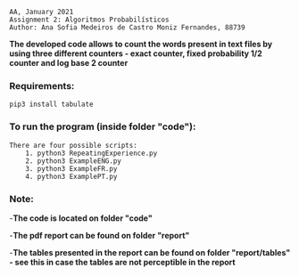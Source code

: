     AA, January 2021
    Assignment 2: Algoritmos Probabilísticos
    Author: Ana Sofia Medeiros de Castro Moniz Fernandes, 88739

**The developed code allows to count the words present in text files by using three different counters - exact counter, fixed probability 1/2 counter and log base 2 counter**

### Requirements:
	
    pip3 install tabulate

### To run the program (inside folder "code"):

    There are four possible scripts:
		1. python3 RepeatingExperience.py
		2. python3 ExampleENG.py
		3. python3 ExampleFR.py
		4. python3 ExamplePT.py

### Note:

-**The code is located on folder "code"**

-**The pdf report can be found on folder "report"**

-**The tables presented in the report can be found on folder "report/tables" - see this in case the tables are not perceptible in the report**
